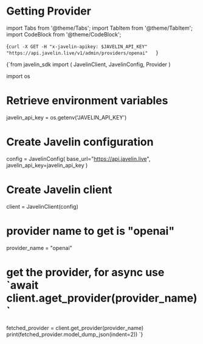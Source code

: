 # Getting Provider
import Tabs from '@theme/Tabs';
import TabItem from '@theme/TabItem';
import CodeBlock from '@theme/CodeBlock';

<Tabs>
<TabItem value="shell" label="Using the API:">

<CodeBlock
  language="python">
  {`curl -X GET -H "x-javelin-apikey: $JAVELIN_API_KEY" "https://api.javelin.live/v1/admin/providers/openai"  
`}
</CodeBlock>

</TabItem>

<TabItem value="py" label="In Python:">

<CodeBlock
  language="python"
  title="Javelin Get Provider Example"
  showLineNumbers>
  {`from javelin_sdk import (
    JavelinClient,
    JavelinConfig,
    Provider
)

import os

# Retrieve environment variables
javelin_api_key = os.getenv('JAVELIN_API_KEY')

# Create Javelin configuration
config = JavelinConfig(
    base_url="https://api.javelin.live",
    javelin_api_key=javelin_api_key
)

# Create Javelin client
client = JavelinClient(config)

# provider name to get is "openai"
provider_name = "openai"

# get the provider, for async use \`await client.aget_provider(provider_name)\`
fetched_provider = client.get_provider(provider_name)
print(fetched_provider.model_dump_json(indent=2))
`}
</CodeBlock>

</TabItem>

</Tabs>
